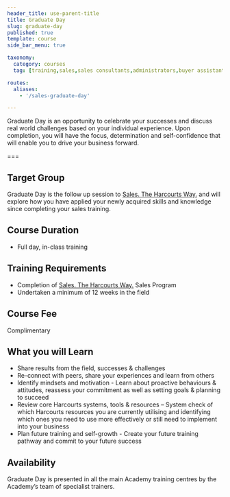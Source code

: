 ```yaml
---
header_title: use-parent-title
title: Graduate Day
slug: graduate-day
published: true
template: course
side_bar_menu: true

taxonomy:
  category: courses
  tag: [training,sales,sales consultants,administrators,buyer assistants,personal assistants]

routes:
  aliases:
    - '/sales-graduate-day'

---
```


Graduate Day is an opportunity to celebrate your successes and discuss real world challenges based on your individual experience. Upon completion, you will have the focus, determination and self-confidence that will enable you to drive your business forward.

===

## Target Group
Graduate Day is the follow up session to [Sales. The Harcourts Way.](/sales-the-harcourts-way) and will explore how you have applied your newly acquired skills and knowledge since completing your sales training. 

## Course Duration
- Full day, in-class training

## Training Requirements
- Completion of [Sales. The Harcourts Way.](/sales-the-harcourts-way) Sales Program 
- Undertaken a minimum of 12 weeks in the field

## Course Fee
Complimentary

## What you will Learn
- Share results from the field, successes & challenges
- Re-connect with peers, share your experiences and learn from others
- Identify mindsets and motivation - Learn about proactive behaviours & attitudes, reassess your commitment as well as setting goals & planning to succeed
- Review core Harcourts systems, tools & resources – System check of which Harcourts resources you are currently utilising and identifying which ones you need to use more effectively or still need to implement into your business
- Plan future training and self-growth - Create your future training pathway and commit to your future success

## Availability
Graduate Day is presented in all the main Academy training centres by the Academy’s team of specialist trainers.

